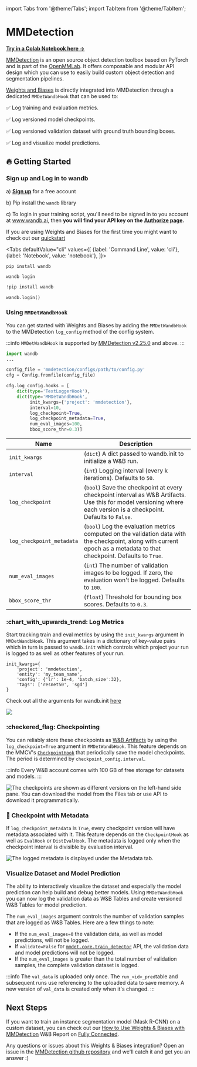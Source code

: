 import Tabs from '@theme/Tabs';
import TabItem from '@theme/TabItem';

# MMDetection

[**Try in a Colab Notebook here →**](https://github.com/wandb/examples/blob/master/colabs/mmdetection/Train\_an\_Object\_Detection%2BSemantic\_Segmentation\_Model\_with\_MMDetection\_and\_W%26B.ipynb)

[MMDetection](https://github.com/open-mmlab/mmdetection/) is an open source object detection toolbox based on PyTorch and is part of the [OpenMMLab](https://openmmlab.com/). It offers composable and modular API design which you can use to easily build custom object detection and segmentation pipelines.

[Weights and Biases](https://wandb.ai/site) is directly integrated into MMDetection through a dedicated `MMDetWandbHook` that can be used to:

✅ Log training and evaluation metrics.

✅ Log versioned model checkpoints.

✅ Log versioned validation dataset with ground truth bounding boxes.

✅ Log and visualize model predictions.

## :fire: Getting Started

### Sign up and Log in to wandb

a) [**Sign up**](https://wandb.ai/site) for a free account

b) Pip install the `wandb` library

c) To login in your training script, you'll need to be signed in to you account at www.wandb.ai, then **you will find your API key on the** [**Authorize page**](https://wandb.ai/authorize)**.**

If you are using Weights and Biases for the first time you might want to check out our [quickstart](../../quickstart.md)

<Tabs
  defaultValue="cli"
  values={[
    {label: 'Command Line', value: 'cli'},
    {label: 'Notebook', value: 'notebook'},
  ]}>
  <TabItem value="cli">

```
pip install wandb

wandb login
```

  </TabItem>
  <TabItem value="notebook">

```python
!pip install wandb

wandb.login()
```

  </TabItem>
</Tabs>

### Using `MMDetWandbHook`

You can get started with Weights and Biases by adding the `MMDetWandbHook` to the MMDetection `log_config` method of the config system.

:::info
`MMDetWandbHook` is supported by [MMDetection v2.25.0](https://twitter.com/OpenMMLab/status/1532193548283432960?s=20\&t=dzBiKn9dlNdrvK8e\_q0zfQ) and above.
:::

```python
import wandb
...

config_file = 'mmdetection/configs/path/to/config.py'
cfg = Config.fromfile(config_file)

cfg.log_config.hooks = [
    dict(type='TextLoggerHook'),
    dict(type='MMDetWandbHook',
         init_kwargs={'project': 'mmdetection'},
         interval=10,
         log_checkpoint=True,
         log_checkpoint_metadata=True,
         num_eval_images=100,
         bbox_score_thr=0.3)]
```

| Name                      | Description                                                                                                                                                             |
| ------------------------- | ----------------------------------------------------------------------------------------------------------------------------------------------------------------------- |
| `init_kwargs`             | (`dict`) A dict passed to wandb.init to initialize a W&B run.                                                                                                          |
| `interval`                | (`int`) Logging interval (every k iterations). Defaults to `50`.                                                                                                        |
| `log_checkpoint`          | (`bool`) Save the checkpoint at every checkpoint interval as W&B Artifacts. Use this for model versioning where each version is a checkpoint. Defaults to `False`.     |
| `log_checkpoint_metadata` | (`bool`) Log the evaluation metrics computed on the validation data with the checkpoint, along with current epoch as a metadata to that checkpoint. Defaults to `True`. |
| `num_eval_images`         | (`int`) The number of validation images to be logged. If zero, the evaluation won't be logged. Defaults to `100`.                                                       |
| `bbox_score_thr`          | (`float`) Threshold for bounding box scores. Defaults to `0.3`.                                                                                                         |

### :chart\_with\_upwards\_trend: Log Metrics

Start tracking train and eval metrics by using the `init_kwargs` argument in `MMDetWandbHook`. This argument takes in a dictionary of key-value pairs which in turn is passed to `wandb.init` which controls which project your run is logged to as well as other features of your run.

```
init_kwargs={
    'project': 'mmdetection',
    'entity': 'my_team_name',
    'config': {'lr': 1e-4, 'batch_size':32},
    'tags': ['resnet50', 'sgd'] 
}
```

Check out all the arguments for wandb.init [here](https://docs.wandb.ai/ref/python/init)

![](@site/static/images/integrations/log_metrics.gif)

### :checkered\_flag: Checkpointing

You can reliably store these checkpoints as [W&B Artifacts](../artifacts/intro.md) by using the `log_checkpoint=True` argument in `MMDetWandbHook`. This feature depends on the MMCV's [`CheckpointHook`](https://mmcv.readthedocs.io/en/latest/api.html?highlight=CheckpointHook#mmcv.runner.CheckpointHook) that periodically save the model checkpoints. The period is determined by `checkpoint_config.interval`.

:::info
Every W&B account comes with 100 GB of free storage for datasets and models.
:::

![The checkpoints are shown as different versions on the left-hand side pane. You can download the model from the Files tab or use API to download it programmatically.](/images/integrations/mmdetection_checkpointing.png)

### :mega: Checkpoint with Metadata

If `log_checkpoint_metadata` is `True`, every checkpoint version will have metadata associated with it. This feature depends on the `CheckpointHook` as well as `EvalHook` or `DistEvalHook`. The metadata is logged only when the checkpoint interval is divisible by evaluation interval.

![The logged metadata is displayed under the Metadata tab.](@site/static/images/integrations/mmdetection_checkpoint_metadata.png)

### Visualize Dataset and Model Prediction 

The ability to interactively visualize the dataset and especially the model prediction can help build and debug better models. Using `MMDetWandbHook` you can now log the validation data as W&B Tables and create versioned W&B Tables for model prediction.

The `num_eval_images` argument controls the number of validation samples that are logged as W&B Tables. Here are a few things to note:

* If the `num_eval_images=0` the validation data, as well as model predictions, will not be logged.
* If `validate=False` for [`mmdet.core.train_detector`](https://mmdetection.readthedocs.io/en/latest/\_modules/mmdet/apis/train.html?highlight=train\_detector) API, the validation data and model predictions will not be logged.
* If the `num_eval_images` is greater than the total number of validation samples, the complete validation dataset is logged.

<!-- ![](/images/integrations/mmdetection_visualize.gif) -->

:::info
The `val_data` is uploaded only once. The `run_<id>_pred`table and subsequent runs use referencing to the uploaded data to save memory. A new version of `val_data` is created only when it's changed.
:::

## Next Steps

If you want to train an instance segmentation model (Mask R-CNN) on a custom dataset, you can check out our [How to Use Weights & Biases with MMDetection](https://wandb.ai/ayush-thakur/mmdetection/reports/How-to-Use-Weights-Biases-with-MMDetection--VmlldzoyMTM0MDE2) W&B Report on [Fully Connected](https://wandb.ai/fully-connected).

Any questions or issues about this Weights & Biases integration? Open an issue in the [MMDetection github repository](https://github.com/open-mmlab/mmdetection) and we'll catch it and get you an answer :)
